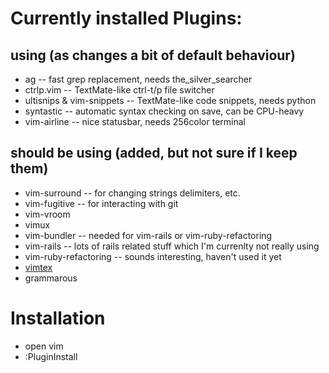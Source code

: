 # Currently installed Plugins:

## using (as changes a bit of default behaviour)

* ag -- fast grep replacement, needs the_silver_searcher
* ctrlp.vim -- TextMate-like ctrl-t/p file switcher
* ultisnips & vim-snippets -- TextMate-like code snippets, needs python
* syntastic -- automatic syntax checking on save, can be CPU-heavy
* vim-airline -- nice statusbar, needs 256color terminal

## should be using (added, but not sure if I keep them)

* vim-surround -- for changing strings delimiters, etc.
* vim-fugitive -- for interacting with git
* vim-vroom
* vimux
* vim-bundler -- needed for vim-rails or vim-ruby-refactoring
* vim-rails -- lots of rails related stuff which I'm currenlty not really using
* vim-ruby-refactoring -- sounds interesting, haven't used it yet
* [vimtex](https://github.com/lervag/vimtex)
* grammarous

# Installation

* open vim
* :PluginInstall
